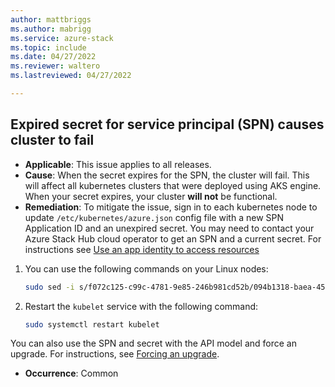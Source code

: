 ```yaml
---
author: mattbriggs
ms.author: mabrigg
ms.service: azure-stack
ms.topic: include
ms.date: 04/27/2022
ms.reviewer: waltero
ms.lastreviewed: 04/27/2022

---
```


## Expired secret for service principal (SPN) causes cluster to fail

- **Applicable**: This issue applies to all releases.
- **Cause**: When the secret expires for the SPN, the cluster will fail. This will affect all kubernetes clusters that were deployed using AKS engine. When your secret expires, your cluster **will not** be functional.
- **Remediation**: To mitigate the issue, sign in to each kubernetes node to update `/etc/kubernetes/azure.json` config file with a new SPN Application ID and an unexpired secret. You may need to contact your Azure Stack Hub cloud operator to get an SPN and a current secret. For instructions see [Use an app identity to access resources](../operator/give-app-access-to-resources.md) 
1. You can use the following commands on your Linux nodes:
    ```bash  
    sudo sed -i s/f072c125-c99c-4781-9e85-246b981cd52b/094b1318-baea-4584-bf9c-4a40501ce21b/1 /etc/kubernetes/azure.json
    ```
2. Restart the `kubelet` service with the following command:
    ```bash  
    sudo systemctl restart kubelet
    ```
You can also use the SPN and secret with the API model and force an upgrade. For instructions, see [Forcing an upgrade](../user/azure-stack-kubernetes-aks-engine-upgrade.md?#forcing-an-upgrade).
- **Occurrence**: Common
